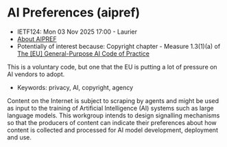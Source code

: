 # AI Preferences (aipref)
* <IETFschedule>IETF124: Mon 03 Nov 2025 17:00 - Laurier</IETFschedule>
* [About AIPREF](https://datatracker.ietf.org/group/aipref/about/)
* Potentially of interest because: Copyright chapter - Measure 1.3(1)(a) of [The [EU] General-Purpose AI Code of Practice](https://digital-strategy.ec.europa.eu/en/policies/contents-code-gpai)

This is a voluntary code, but one that the EU is putting a lot of pressure on AI vendors to adopt.


* Keywords: privacy, AI, copyright, agency

Content on the Internet is subject to scraping by agents and might be used as
input to the training of Artificial Intelligence (AI) systems such as large
language models. This workgroup intends to design signalling mechanisms so that
the producers of content can indicate their preferences about how content is
collected and processed for AI model development, deployment and use.


